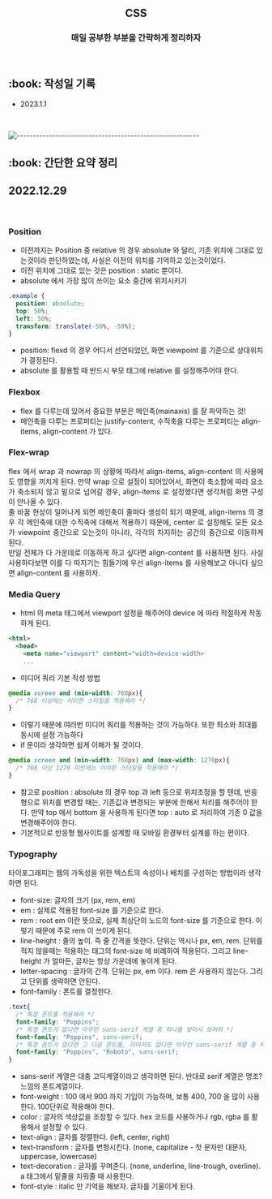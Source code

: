 <h2 align="center"> CSS </h1>
<h3 align="center"> 매일 공부한 부분을 간략하게 정리하자 </h3> 
<br />

<h2 id="프로젝트소개"> :book: 작성일 기록 </h2>

- 2023.1.1

  <br />

![--------------------------------------------------------](https://raw.githubusercontent.com/andreasbm/readme/master/assets/lines/rainbow.png)

<h2 id="프로젝트소개"> :book: 간단한 요약 정리 </h2>

## 2022.12.29

<br>

### Position

- 이전까지는 Position 중 relative 의 경우 absolute 와 달리, 기존 위치에 그대로 있는것이라 판단하였는데, 사실은 이전의 위치를 기억하고 있는것이었다.
- 이전 위치에 그대로 있는 것은 position : static 뿐이다.
- absolute 에서 가장 많이 쓰이는 요소 중간에 위치시키기

```css
.example {
  position: absolute;
  top: 50%;
  left: 50%;
  transform: translate(-50%, -50%);
}
```

- position: fiexd 의 경우 어디서 선언되었던, 화면 viewpoint 를 기준으로 상대위치가 결정된다.
- absolute 를 활용할 때 반드시 부모 태그에 relative 를 설정해주어야 한다.
  <br>

### Flexbox

- flex 를 다루는데 있어서 중요한 부분은 메인축(mainaxis) 를 잘 파악하는 것!
- 메인축을 다루는 프로퍼티는 justify-content, 수직축을 다루는 프로퍼티는 align-items, align-content 가 있다.

### Flex-wrap

<p align="justify">
flex 에서 wrap 과 nowrap 의 상황에 따라서 align-items, align-content 의 사용에도 영향을 끼치게 된다. 만약 wrap 으로 설정이 되어있어서, 화면이 축소함에 따라 요소가 축소되지 않고 밑으로 넘어갈 경우, align-items 로 설정했다면 생각처럼 화면 구성이 안나올 수 있다. <br>
줄 바꿈 현상이 일어나게 되면 메인축이 줄마다 생성이 되기 때문에, align-items 의 경우 각 메인축에 대한 수직축에 대해서 적용하기 때문에, center 로 설정해도 모든 요소가 viewpoint 중간으로 오는것이 아니라, 각각의 차지하는 공간의 중간으로 이동하게 된다. <br>
만일 전체가 다 가운데로 이동하게 하고 싶다면 align-content 를 사용하면 된다. 사실 사용하다보면 이를 다 따지기는 힘들기에 우선 align-items 를 사용해보고 아니다 싶으면 align-content 를 사용하자.
</p>

### Media Query

- html 의 meta 태그에서 viewport 설정을 해주어야 device 에 따라 적절하게 작동하게 된다.

```html
<html>
  <head>
    <meta name="viewport" content="width=device-width>
    ...
```

- 미디어 쿼리 기본 작성 방법

```CSS
@media screen and (min-width: 768px){
  /* 768 이상에는 이러한 스타일을 적용해라 */
}
```

- 이렇기 때문에 여러번 미디어 쿼리를 적용하는 것이 가능하다. 또한 최소와 최대를 동시에 설정 가능하다
- if 문이라 생각하면 쉽게 이해가 될 것이다.

```CSS
@media screen and (min-width: 768px) and (max-width: 1270px){
  /* 768 이상 1270 미만에는 이러한 스타일을 적용해라 */
}
```

- 참고로 position : absolute 의 경우 top 과 left 등으로 위치조정을 할 텐데, 반응형으로 위치를 변경할 때는, 기존값과 변경되는 부분에 한해서 처리를 해주어야 한다. 만약 top 에서 bottom 을 사용하게 된다면 top : auto 로 처리하여 기존 0 값을 변경해주어야 한다.
- 기본적으로 반응형 웹사이트를 설계할 때 모바일 환경부터 설계를 하는 편이다.
  <br>

### Typography

<p>타이포그래피는 웹의 가독성을 위한 텍스트의 속성이나 배치를 구성하는 방법이라 생각하면 된다.</p>

- font-size: 글자의 크기 (px, rem, em)
- em : 실제로 적용된 font-size 를 기준으로 한다.
- rem : root em 이란 뜻으로, 실제 최상단의 노드의 font-size 를 기준으로 한다. 이렇기 때문에 주로 rem 이 쓰이게 된다.
- line-height : 줄의 높이. 즉 줄 간격을 뜻한다. 단위는 역시나 px, em, rem. 단위를 적지 않을때는 적용하는 태그의 font-size 에 비례하여 적용된다.
  그리고 line-height 가 얼마든, 글자는 항상 가운데에 놓이게 된다.
- letter-spacing : 글자의 간격. 단위는 px, em 이다. rem 은 사용하지 않는다. 그리고 단위를 생략하면 안된다.
- font-family : 폰트를 결정한다.

```CSS
.text{
  /* 특정 폰트를 적용해라 */
  font-family: "Poppins";
  /* 특정 폰트가 없다면 아무런 sans-serif 계열 중 하나를 넣어서 보여줘 */
  font-family: "Poppins", sans-serif;
  /* 특정 폰트가 없다면 그 다음 폰트를, 이마저도 없다면 아무런 sans-serif 계열 중 하나를 넣어서 보여줘 */
  font-family: "Poppins", "Roboto", sans-serif;
}
```

- sans-serif 계열은 대충 고딕계열이라고 생각하면 된다. 반대로 serif 계열은 명조? 느낌의 폰트계열이다.
- font-weight : 100 에서 900 까지 기입이 가능하며, 보통 400, 700 을 많이 사용한다. 100단위로 적용해야 한다.
- color : 글자의 색상값을 조정할 수 있다. hex 코드를 사용하거나 rgb, rgba 를 활용해서 설정할 수 있다.
- text-align : 글자를 정렬한다. (left, center, right)
- text-transform : 글자를 변형시킨다. (none, capitalize - 첫 문자만 대문자, uppercase, lowercase)
- text-decoration : 글자를 꾸며준다. (none, underline, line-trough, overline). a 태그에서 밑줄을 지워줄 때 사용한다.
- font-style : italic 만 기억을 해보자. 글자를 기울이게 된다.
  <br />
